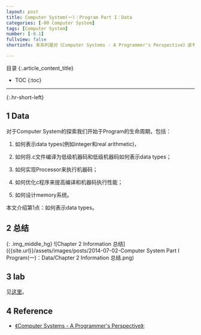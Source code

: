 ```yaml
---
layout: post
title: Computer System(一)：Program Part I：Data
categories: [-00 Computer System]
tags: [Computer System]
number: [-0.1]
fullview: false
shortinfo: 本系列是对《Computer Systems - A Programmer's Perspective》读书总结，作为计算机科学其他课程的基础。本文是第2篇笔记-Data。

---
```

目录
{:.article_content_title}


* TOC
{:toc}

---
{:.hr-short-left}

## 1 Data ##

对于Computer System的探索我们开始于Program的生命周期，包括：

1. 如何表示data types(例如integer和real arithmetic)，

2. 如何将.c文件编译为低级机器码和低级机器码如何表示data types；

3. 如何实现Processor来执行机器码；

4. 如何优化c程序来提高编译和机器码执行性能；

5. 如何设计memory系统。

本文介绍第1点：如何表示data types。

## 2 总结 ##

{: .img_middle_hg}
![Chapter 2 Information 总结]({{site.url}}/assets/images/posts/2014-07-02-Computer System Part I Program(一)：Data/Chapter 2 Information 总结.png)


## 3 lab ##

见[这里](https://github.com/shunmian/00-CSAPP-Labs)。

## 4 Reference ##

- [《Computer Systems - A Programmer's Perspective》](https://www.amazon.com/Computer-Systems-Programmers-Perspective-2nd/dp/0136108040);





